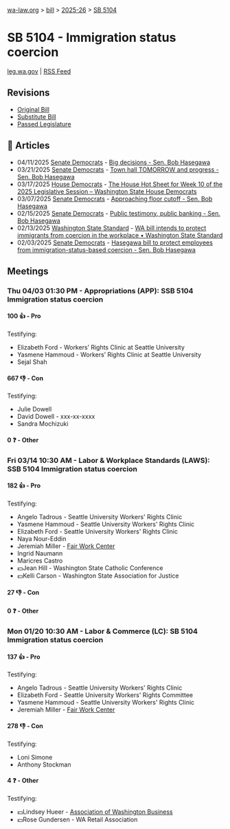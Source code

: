 [wa-law.org](/) > [bill](/bill/) > [2025-26](/bill/2025-26/) > [SB 5104](/bill/2025-26/sb/5104/)

# SB 5104 - Immigration status coercion
[leg.wa.gov](https://app.leg.wa.gov/billsummary?BillNumber=5104&Year=2025&Initiative=false) | [RSS Feed](./rss.xml)

## Revisions
* [Original Bill](1/)
* [Substitute Bill](S/)
* [Passed Legislature](S.PL/)

## 📰 Articles
* 04/11/2025 [Senate Democrats](/org/senate_democrats/) - [Big decisions - Sen. Bob Hasegawa](https://senatedemocrats.wa.gov/hasegawa/2025/04/11/big-decisions/#:~:text=5104)
* 03/21/2025 [Senate Democrats](/org/senate_democrats/) - [Town hall TOMORROW and progress - Sen. Bob Hasegawa](https://senatedemocrats.wa.gov/hasegawa/2025/03/21/town-hall-tomorrow-and-progress/#:~:text=5104)
* 03/17/2025 [House Democrats](/org/house_democrats/) - [The House Hot Sheet for Week 10 of the 2025 Legislative Session – Washington State House Democrats](https://housedemocrats.wa.gov/blog/2025/03/17/the-house-hot-sheet-for-week-10-of-the-2025-legislative-session/#:~:text=SSB%205104)
* 03/07/2025 [Senate Democrats](/org/senate_democrats/) - [Approaching floor cutoff - Sen. Bob Hasegawa](https://senatedemocrats.wa.gov/hasegawa/2025/03/06/approaching-floor-cutoff/#:~:text=5104)
* 02/15/2025 [Senate Democrats](/org/senate_democrats/) - [Public testimony, public banking - Sen. Bob Hasegawa](https://senatedemocrats.wa.gov/hasegawa/2025/02/14/public-testimony-public-banking/#:~:text=5104)
* 02/13/2025 [Washington State Standard](/org/washington_state_standard/) - [WA bill intends to protect immigrants from coercion in the workplace • Washington State Standard](https://washingtonstatestandard.com/2025/02/12/wa-bill-intends-to-protect-immigrants-from-coercion-in-the-workplace/#:~:text=Senate%20Bill%205104)
* 02/03/2025 [Senate Democrats](/org/senate_democrats/) - [Hasegawa bill to protect employees from immigration-status-based coercion - Sen. Bob Hasegawa](https://senatedemocrats.wa.gov/hasegawa/2025/02/03/hasegawa-bill-to-protect-employees-from-immigration-status-based-coercion/#:~:text=5104)

## Meetings
### Thu 04/03 01:30 PM - Appropriations (APP): SSB 5104 Immigration status coercion
#### 100 👍 - Pro
Testifying:
* Elizabeth Ford - Workers’ Rights Clinic at Seattle University
* Yasmene Hammoud - Workers’ Rights Clinic at Seattle University
* Sejal Shah

#### 667 👎 - Con
Testifying:
* Julie Dowell
* David Dowell - xxx-xx-xxxx
* Sandra Mochizuki

#### 0 ❓ - Other

### Fri 03/14 10:30 AM - Labor & Workplace Standards (LAWS): SSB 5104 Immigration status coercion
#### 182 👍 - Pro
Testifying:
* Angelo Tadrous - Seattle University Workers' Rights Clinic
* Yasmene Hammoud - Seattle University Workers' Rights Clinic
* Elizabeth Ford - Seattle University Workers' Rights Clinic
* Naya Nour-Eddin
* Jeremiah Miller - [Fair Work Center](/org/fair_work_center/)
* Ingrid Naumann
* Maricres Castro
* 💵Jean Hill - Washington State Catholic Conference
* 💵Kelli Carson - Washington State Association for Justice

#### 27 👎 - Con

#### 0 ❓ - Other

### Mon 01/20 10:30 AM - Labor & Commerce (LC): SB 5104 Immigration status coercion
#### 137 👍 - Pro
Testifying:
* Angelo Tadrous - Seattle University Workers' Rights Clinic
* Elizabeth Ford - Seattle University Workers' Rights Committee
* Yasmene Hammoud - Seattle University Workers' Rights Clinic
* Jeremiah Miller - [Fair Work Center](/org/fair_work_center/)

#### 278 👎 - Con
Testifying:
* Loni Simone
* Anthony Stockman

#### 4 ❓ - Other
Testifying:
* 💵Lindsey Hueer - [Association of Washington Business](/org/association_of_washington_business/)
* 💵Rose Gundersen - WA Retail Association
